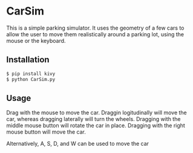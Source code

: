 # CarSim

This is a simple parking simulator. It uses the geometry of a few cars
to allow the user to move them realistically around a parking lot, using
the mouse or the keyboard.

## Installation

```bash
$ pip install kivy
$ python CarSim.py
```

## Usage
Drag with the mouse to move the car. Draggin logitudinally will move the
car, whereas dragging laterally will turn the wheels.
Dragging with the middle mouse button will rotate the car in place.
Dragging with the right mouse button will move the car.

Alternatively, A, S, D, and W can be used to move the car